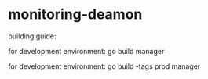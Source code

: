 monitoring-deamon
=================
building guide:

for development environment:
  go build manager
  
for development environment:
  go build -tags prod manager
